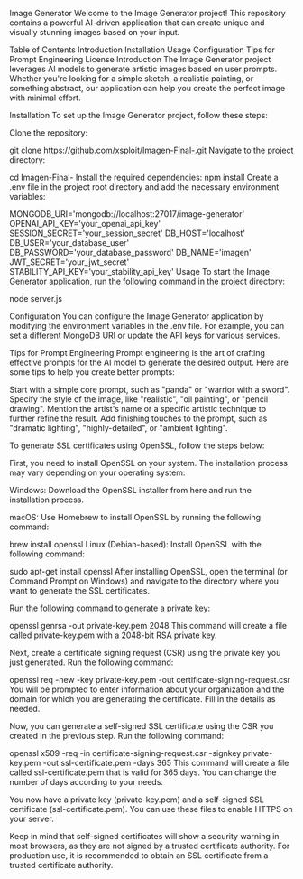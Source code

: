 Image Generator
Welcome to the Image Generator project! This repository contains a powerful AI-driven application that can create unique and visually stunning images based on your input.

Table of Contents
Introduction
Installation
Usage
Configuration
Tips for Prompt Engineering
License
Introduction
The Image Generator project leverages AI models to generate artistic images based on user prompts. Whether you're looking for a simple sketch, a realistic painting, or something abstract, our application can help you create the perfect image with minimal effort.

Installation
To set up the Image Generator project, follow these steps:

Clone the repository:

git clone https://github.com/xsploit/Imagen-Final-.git
Navigate to the project directory:

cd Imagen-Final-
Install the required dependencies:
npm install
Create a .env file in the project root directory and add the necessary environment variables:

MONGODB_URI='mongodb://localhost:27017/image-generator'
OPENAI_API_KEY='your_openai_api_key'
SESSION_SECRET='your_session_secret'
DB_HOST='localhost'
DB_USER='your_database_user'
DB_PASSWORD='your_database_password'
DB_NAME='imagen'
JWT_SECRET='your_jwt_secret'
STABILITY_API_KEY='your_stability_api_key'
Usage
To start the Image Generator application, run the following command in the project directory:


node server.js


Configuration
You can configure the Image Generator application by modifying the environment variables in the .env file. For example, you can set a different MongoDB URI or update the API keys for various services.

Tips for Prompt Engineering
Prompt engineering is the art of crafting effective prompts for the AI model to generate the desired output. Here are some tips to help you create better prompts:

Start with a simple core prompt, such as "panda" or "warrior with a sword".
Specify the style of the image, like "realistic", "oil painting", or "pencil drawing".
Mention the artist's name or a specific artistic technique to further refine the result.
Add finishing touches to the prompt, such as "dramatic lighting", "highly-detailed", or "ambient lighting".

To generate SSL certificates using OpenSSL, follow the steps below:

First, you need to install OpenSSL on your system. The installation process may vary depending on your operating system:

Windows: Download the OpenSSL installer from here and run the installation process.

macOS: Use Homebrew to install OpenSSL by running the following command:


brew install openssl
Linux (Debian-based): Install OpenSSL with the following command:



sudo apt-get install openssl
After installing OpenSSL, open the terminal (or Command Prompt on Windows) and navigate to the directory where you want to generate the SSL certificates.

Run the following command to generate a private key:



openssl genrsa -out private-key.pem 2048
This command will create a file called private-key.pem with a 2048-bit RSA private key.

Next, create a certificate signing request (CSR) using the private key you just generated. Run the following command:



openssl req -new -key private-key.pem -out certificate-signing-request.csr
You will be prompted to enter information about your organization and the domain for which you are generating the certificate. Fill in the details as needed.

Now, you can generate a self-signed SSL certificate using the CSR you created in the previous step. Run the following command:



openssl x509 -req -in certificate-signing-request.csr -signkey private-key.pem -out ssl-certificate.pem -days 365
This command will create a file called ssl-certificate.pem that is valid for 365 days. You can change the number of days according to your needs.

You now have a private key (private-key.pem) and a self-signed SSL certificate (ssl-certificate.pem). You can use these files to enable HTTPS on your server.

Keep in mind that self-signed certificates will show a security warning in most browsers, as they are not signed by a trusted certificate authority. For production use, it is recommended to obtain an SSL certificate from a trusted certificate authority.